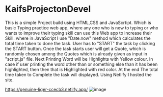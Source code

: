 # KaifsProjectonDevel
This is a simple Project build using HTML,CSS and
JavaScrtipt. Which is basic Typing practice web app, where
any one who is new to typing or who wants to improve
their typing skill can use this Web app to increase their
Skill. where in JavaScript I use "Date.now" method which
calculates the total time taken to done the task.
User has to "START" the task by clicking the START
button.
Once the task starts user will get a Quote, which is
randomly chosen among the Quotes which is already
given as input in "script.js" file.
Next Printing Word will be Highlights with Yellow
colour.
In case if user printing the word other than or
something else than it has been highlighted, then then
that is Highlighted with red color.
At the end The total time taken to Complete the task
will displayed.
Using Netlify I hosted the site.


https://genuine-liger-ccecb3.netlify.app/
![image](https://user-images.githubusercontent.com/90406664/180173690-0c66be58-a08b-430a-9f7c-3ba0a3f28c3f.png)
